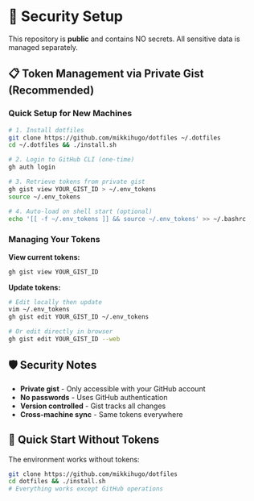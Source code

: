 # 🔐 Security Setup

This repository is **public** and contains NO secrets. All sensitive data is managed separately.

## 📋 Token Management via Private Gist (Recommended)

### Quick Setup for New Machines
```bash
# 1. Install dotfiles
git clone https://github.com/mikkihugo/dotfiles ~/.dotfiles
cd ~/.dotfiles && ./install.sh

# 2. Login to GitHub CLI (one-time)
gh auth login

# 3. Retrieve tokens from private gist
gh gist view YOUR_GIST_ID > ~/.env_tokens
source ~/.env_tokens

# 4. Auto-load on shell start (optional)
echo '[[ -f ~/.env_tokens ]] && source ~/.env_tokens' >> ~/.bashrc
```

### Managing Your Tokens

**View current tokens:**
```bash
gh gist view YOUR_GIST_ID
```

**Update tokens:**
```bash
# Edit locally then update
vim ~/.env_tokens
gh gist edit YOUR_GIST_ID ~/.env_tokens

# Or edit directly in browser
gh gist edit YOUR_GIST_ID --web
```

## 🛡️ Security Notes

- **Private gist** - Only accessible with your GitHub account
- **No passwords** - Uses GitHub authentication
- **Version controlled** - Gist tracks all changes
- **Cross-machine sync** - Same tokens everywhere

## 🚀 Quick Start Without Tokens

The environment works without tokens:
```bash
git clone https://github.com/mikkihugo/dotfiles
cd dotfiles && ./install.sh
# Everything works except GitHub operations
```